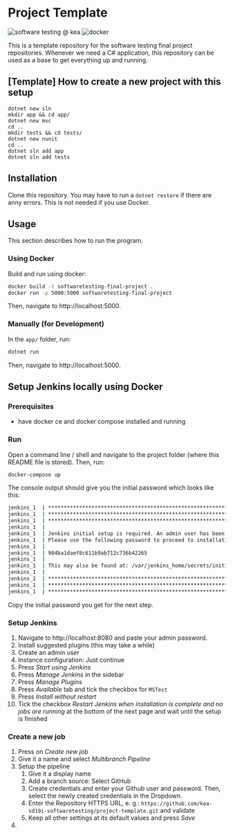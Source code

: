 # Project Template

![software testing @ kea](https://img.shields.io/badge/software%20testing-kea-%23ea5045)
![docker](https://img.shields.io/badge/docker-yes-blue)

This is a template repository for the software testing final project repositories. Whenever we need a C# application, this repository can be used as a base to get everything up and running.

## [Template] How to create a new project with this setup

```
dotnet new sln
mkdir app && cd app/
dotnet new mvc
cd ..
mkdir tests && cd tests/
dotnet new nunit
cd ..
dotnet sln add app
dotnet sln add tests
```

## Installation

Clone this repository. You may have to run a `dotnet restore` if there are anny errors. This is not needed if you use Docker.


## Usage

This section describes how to run the program.

### Using Docker

Build and run using docker:

```sh
docker build -t softwaretesting-final-project .
docker run -p 5000:5000 softwaretesting-final-project
```

Then, navigate to http://localhost:5000.

### Manually (for Development)

In the `app/` folder, run:
```sh
dotnet run 
```

Then, navigate to http://localhost:5000.

## Setup Jenkins locally using Docker

### Prerequisites
- have docker ce and docker compose installed and running

### Run

Open a command line / shell and navigate to the project folder (where this README file is stored). Then, run:

```sh
docker-compose up
```

The console output should give you the initial password which looks like this:

```sh
jenkins_1  | *************************************************************
jenkins_1  | *************************************************************
jenkins_1  | *************************************************************
jenkins_1  | 
jenkins_1  | Jenkins initial setup is required. An admin user has been created and a password generated.
jenkins_1  | Please use the following password to proceed to installation:
jenkins_1  | 
jenkins_1  | 904ba1daef8c611b9ab712c736b42265
jenkins_1  | 
jenkins_1  | This may also be found at: /var/jenkins_home/secrets/initialAdminPassword
jenkins_1  | 
jenkins_1  | *************************************************************
jenkins_1  | *************************************************************
jenkins_1  | *************************************************************
```

Copy the initial password you get for the next step.

### Setup Jenkins

1. Navigate to http://localhost:8080 and paste your admin password.
2. Install suggested plugins (this may take a while)
3. Create an admin user
4. Instance configuration: Just continue
5. Press *Start using Jenkins*
6. Press *Manage Jenkins* in the sidebar
7. Press *Manage Plugins*
8. Press *Available* tab and tick the checkbox for `MSTest`
9. Press *Install without restart*
10. Tick the checkbox *Restart Jenkins when installation is complete and no jobs are running* at the bottom of the next page and wait until the setup is finished

### Create a new job

1. Press on *Create new job*
2. Give it a name and select *Multibranch Pipeline*
3. Setup the pipeline
   1. Give it a display name
   2. Add a branch source: Select GitHub
   3. Create credentials and enter your Github user and password. Then, select the newly created credentials in the Dropdown.
   4. Enter the Repository HTTPS URL, e. g.: `https://github.com/kea-sd19i-softwaretesting/project-template.git` and validate
   5. Keep all other settings at its default values and press *Save*
4. 
